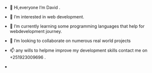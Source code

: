 - 👋 Hi,everyone  I’m David .
- 👀 I’m interested in web development.
- 🌱 I’m currently learning some programming languages that help for webdevelopment journey.
- 💞️ I’m looking to collaborate on numerous real world projects
- 📫 any wills to helpme improve my development skills contact me on +251923009696 .

- 

<!---
davidtech99/davidtech99 is a ✨ special ✨ repository because its `README.md` (this file) appears on your GitHub profile.
You can click the Preview link to take a look at your changes.
--->
